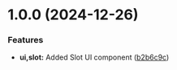 # 1.0.0 (2024-12-26)


### Features

* **ui,slot:** Added Slot UI component ([b2b6c9c](https://github.com/ElsiKora/Ecorpay-Ui-Kit/commit/b2b6c9c9c37f503070410ec0751353bac32deefc))
